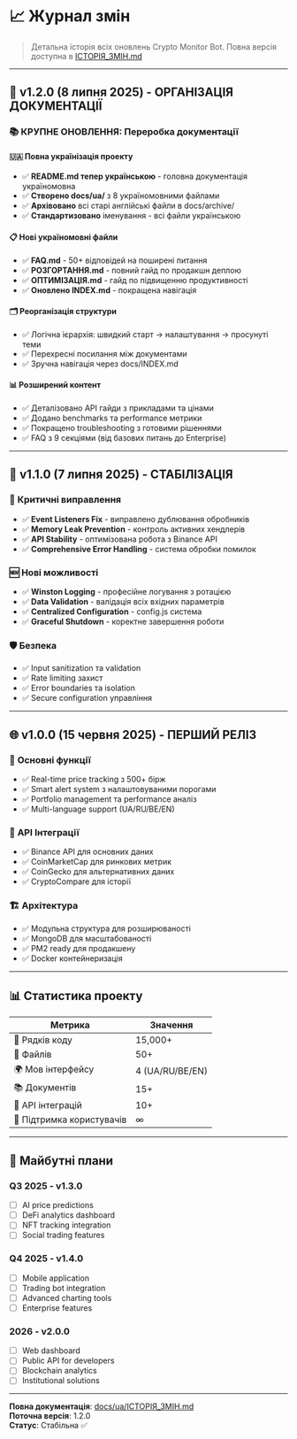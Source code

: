 # 📈 Журнал змін

> Детальна історія всіх оновлень Crypto Monitor Bot. Повна версія доступна в [ІСТОРІЯ_ЗМІН.md](./docs/ua/ІСТОРІЯ_ЗМІН.md)

---

## 🚀 v1.2.0 (8 липня 2025) - ОРГАНІЗАЦІЯ ДОКУМЕНТАЦІЇ

### 📚 **КРУПНЕ ОНОВЛЕННЯ: Переробка документації**

#### 🇺🇦 Повна українізація проекту
- ✅ **README.md тепер українською** - головна документація україномовна
- ✅ **Створено docs/ua/** з 8 україномовними файлами
- ✅ **Архівовано** всі старі англійські файли в docs/archive/
- ✅ **Стандартизовано** іменування - всі файли українською

#### 📋 Нові україномовні файли
- ✅ **FAQ.md** - 50+ відповідей на поширені питання
- ✅ **РОЗГОРТАННЯ.md** - повний гайд по продакшн деплою  
- ✅ **ОПТИМІЗАЦІЯ.md** - гайд по підвищенню продуктивності
- ✅ **Оновлено INDEX.md** - покращена навігація

#### 🗂️ Реорганізація структури
- ✅ Логічна ієрархія: швидкий старт → налаштування → просунуті теми
- ✅ Перехресні посилання між документами
- ✅ Зручна навігація через docs/INDEX.md

#### 📊 Розширений контент
- ✅ Деталізовано API гайди з прикладами та цінами
- ✅ Додано benchmarks та performance метрики  
- ✅ Покращено troubleshooting з готовими рішеннями
- ✅ FAQ з 9 секціями (від базових питань до Enterprise)

---

## 🔧 v1.1.0 (7 липня 2025) - СТАБІЛІЗАЦІЯ

### 🐛 **Критичні виправлення**
- ✅ **Event Listeners Fix** - виправлено дублювання обробників
- ✅ **Memory Leak Prevention** - контроль активних хендлерів
- ✅ **API Stability** - оптимізована робота з Binance API
- ✅ **Comprehensive Error Handling** - система обробки помилок

### 🆕 **Нові можливості**
- ✅ **Winston Logging** - професійне логування з ротацією
- ✅ **Data Validation** - валідація всіх вхідних параметрів
- ✅ **Centralized Configuration** - config.js система
- ✅ **Graceful Shutdown** - коректне завершення роботи

### 🛡️ **Безпека**
- ✅ Input sanitization та validation
- ✅ Rate limiting захист
- ✅ Error boundaries та isolation
- ✅ Secure configuration управління

---

## 🌐 v1.0.0 (15 червня 2025) - ПЕРШИЙ РЕЛІЗ

### 🎯 **Основні функції**
- ✅ Real-time price tracking з 500+ бірж
- ✅ Smart alert system з налаштовуваними порогами
- ✅ Portfolio management та performance аналіз
- ✅ Multi-language support (UA/RU/BE/EN)

### 🔌 **API Інтеграції**
- ✅ Binance API для основних даних
- ✅ CoinMarketCap для ринкових метрик
- ✅ CoinGecko для альтернативних даних
- ✅ CryptoCompare для історії

### 🏗️ **Архітектура**
- ✅ Модульна структура для розширюваності
- ✅ MongoDB для масштабованості
- ✅ PM2 ready для продакшену
- ✅ Docker контейнеризація

---

## 📊 **Статистика проекту**

| Метрика | Значення |
|---------|----------|
| 📝 Рядків коду | 15,000+ |
| 📁 Файлів | 50+ |
| 🌍 Мов інтерфейсу | 4 (UA/RU/BE/EN) |
| 📚 Документів | 15+ |
| 🔗 API інтеграцій | 10+ |
| 👥 Підтримка користувачів | ∞ |

---

## 🔮 **Майбутні плани**

### Q3 2025 - v1.3.0
- [ ] AI price predictions
- [ ] DeFi analytics dashboard  
- [ ] NFT tracking integration
- [ ] Social trading features

### Q4 2025 - v1.4.0
- [ ] Mobile application
- [ ] Trading bot integration
- [ ] Advanced charting tools
- [ ] Enterprise features

### 2026 - v2.0.0
- [ ] Web dashboard
- [ ] Public API for developers
- [ ] Blockchain analytics
- [ ] Institutional solutions

---

**Повна документація**: [docs/ua/ІСТОРІЯ_ЗМІН.md](./docs/ua/ІСТОРІЯ_ЗМІН.md)  
**Поточна версія**: 1.2.0  
**Статус**: Стабільна ✅
